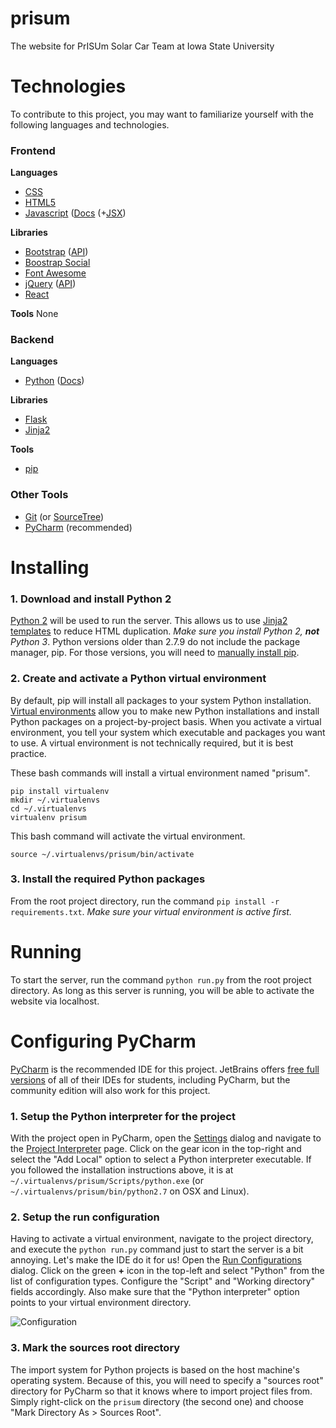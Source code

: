 # prisum
The website for PrISUm Solar Car Team at Iowa State University

# Technologies
To contribute to this project, you may want to familiarize yourself with the following languages and technologies.

### Frontend
**Languages**
- [CSS](http://www.w3schools.com/css/)
- [HTML5](http://www.w3schools.com/html/)
- [Javascript](http://www.w3schools.com/js/) ([Docs](https://developer.mozilla.org/en-US/docs/Web/JavaScript) (+[JSX](https://facebook.github.io/react/docs/jsx-in-depth.html))

**Libraries**
- [Bootstrap](http://www.w3schools.com/bootstrap/) ([API](http://getbootstrap.com/components/))
- [Boostrap Social](http://lipis.github.io/bootstrap-social/)
- [Font Awesome](https://fortawesome.github.io/Font-Awesome/icons/)
- [jQuery](http://www.w3schools.com/jquery/) ([API](https://api.jquery.com/))
- [React](https://facebook.github.io/react/docs/tutorial.html)

**Tools**
None

### Backend
**Languages**
- [Python](https://www.codecademy.com/tracks/python) ([Docs](https://docs.python.org/2/))

**Libraries**
- [Flask](http://flask.pocoo.org/)
- [Jinja2](http://jinja.pocoo.org/)

**Tools**
- [pip](https://pip.pypa.io/en/stable/quickstart/)

### Other Tools
- [Git](https://try.github.io/) (or [SourceTree](https://www.sourcetreeapp.com/))
- [PyCharm](https://www.jetbrains.com/pycharm/) (recommended)

# Installing
### 1. Download and install Python 2
[Python 2](https://www.python.org/downloads/) will be used to run the server. This allows us to use [Jinja2 templates](http://jinja.pocoo.org/docs/dev/) to reduce HTML duplication. _Make sure you install Python 2, **not** Python 3_. Python versions older than 2.7.9 do not include the package manager, pip. For those versions, you will need to [manually install pip](https://pip.pypa.io/en/stable/installing/).

### 2. Create and activate a Python virtual environment
By default, pip will install all packages to your system Python installation. [Virtual environments](http://docs.python-guide.org/en/latest/dev/virtualenvs/) allow you to make new Python installations and install Python packages on a project-by-project basis. When you activate a virtual environment, you tell your system which executable and packages you want to use. A virtual environment is not technically required, but it is best practice.

These bash commands will install a virtual environment named "prisum".
```
pip install virtualenv
mkdir ~/.virtualenvs
cd ~/.virtualenvs
virtualenv prisum
```

This bash command will activate the virtual environment.
```
source ~/.virtualenvs/prisum/bin/activate
```

### 3. Install the required Python packages
From the root project directory, run the command `pip install -r requirements.txt`. _Make sure your virtual environment is active first._

# Running
To start the server, run the command `python run.py` from the root project directory. As long as this server is running, you will be able to activate the website via localhost.

# Configuring PyCharm
[PyCharm](https://www.jetbrains.com/pycharm/) is the recommended IDE for this project. JetBrains offers [free full versions](https://www.jetbrains.com/student/) of all of their IDEs for students, including PyCharm, but the community edition will also work for this project.

### 1. Setup the Python interpreter for the project
With the project open in PyCharm, open the [Settings](https://www.jetbrains.com/pycharm/help/settings-preferences-dialog.html) dialog and navigate to the [Project Interpreter](https://www.jetbrains.com/pycharm/help/project-interpreter.html) page. Click on the gear icon in the top-right and select the "Add Local" option to select a Python interpreter executable. If you followed the installation instructions above, it is at `~/.virtualenvs/prisum/Scripts/python.exe` (or `~/.virtualenvs/prisum/bin/python2.7` on OSX and Linux).

### 2. Setup the run configuration
Having to activate a virtual environment, navigate to the project directory, and execute the `python run.py` command just to start the server is a bit annoying. Let's make the IDE do it for us! Open the [Run Configurations](https://www.jetbrains.com/pycharm/help/run-debug-configurations.html) dialog. Click on the green **+** icon in the top-left and select "Python" from the list of configuration types. Configure the "Script" and "Working directory" fields accordingly. Also make sure that the "Python interpreter" option points to your virtual environment directory.

![Configuration](http://content.screencast.com/users/branden.lange/folders/Jing/media/72ad5446-11de-4dc5-aa06-9041b6e3c647/00000146.png)

### 3. Mark the sources root directory
The import system for Python projects is based on the host machine's operating system.  Because of this, you will need to specify a "sources root" directory for PyCharm so that it knows where to import project files from. Simply right-click on the `prisum` directory (the second one) and choose "Mark Directory As > Sources Root".
